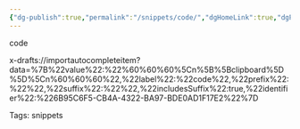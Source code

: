 ```yaml
---
{"dg-publish":true,"permalink":"/snippets/code/","dgHomeLink":true,"dgPassFrontmatter":false}
---
```


code

x-drafts://importautocompleteitem?data=%7B%22value%22:%22%60%60%60%5Cn%5B%5Bclipboard%5D%5D%5Cn%60%60%60%22,%22label%22:%22code%22,%22prefix%22:%22%22,%22suffix%22:%22%22,%22includesSuffix%22:true,%22identifier%22:%226B95C6F5-CB4A-4322-BA97-BDE0AD1F17E2%22%7D

Tags:
  snippets